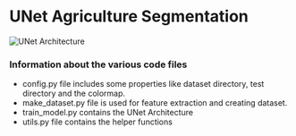 # UNet Agriculture Segmentation

![UNet Architecture]('/home/aryan/Aryan/projects/UNet-AgriSegmentation/model.png')
### Information about the various code files
* config.py file includes some properties like dataset directory, test directory and the colormap.
* make_dataset.py file is used for feature extraction and creating dataset.
* train_model.py contains the UNet Architecture
* utils.py file contains the helper functions

